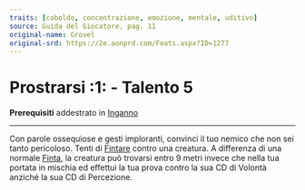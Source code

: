 ```yaml
---
traits: [coboldo, concentrazione, emozione, mentale, uditivo]
source: Guida del Giocatore, pag. 11
original-name: Grovel
original-srd: https://2e.aonprd.com/Feats.aspx?ID=1277
---
```


# Prostrarsi :1: - Talento 5

**Prerequisiti** addestrato in [Inganno](/abilita/inganno)

---

Con parole ossequiose e gesti imploranti, convinci il tuo nemico che non sei
tanto pericoloso. Tenti di [Fintare](/azioni/abilita/fintare) contro una
creatura. A differenza di una normale [Finta](/azioni/abilita/fintare), la
creatura può trovarsi entro 9 metri invece che nella tua portata in mischia ed
effettui la tua prova contro la sua CD di Volontà anziché la sua CD di
Percezione.
